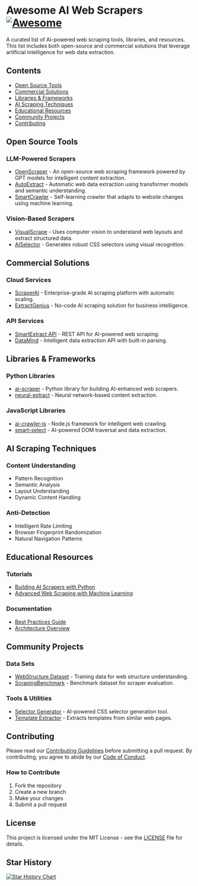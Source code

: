 # Awesome AI Web Scrapers [![Awesome](https://awesome.re/badge.svg)](https://awesome.re)

A curated list of AI-powered web scraping tools, libraries, and resources. This list includes both open-source and commercial solutions that leverage artificial intelligence for web data extraction.

## Contents

- [Open Source Tools](#open-source-tools)
- [Commercial Solutions](#commercial-solutions)
- [Libraries & Frameworks](#libraries--frameworks)
- [AI Scraping Techniques](#ai-scraping-techniques)
- [Educational Resources](#educational-resources)
- [Community Projects](#community-projects)
- [Contributing](#contributing)

## Open Source Tools

### LLM-Powered Scrapers
- [OpenScraper](https://github.com/example/openscraper) - An open-source web scraping framework powered by GPT models for intelligent content extraction.
- [AutoExtract](https://github.com/example/autoextract) - Automatic web data extraction using transformer models and semantic understanding.
- [SmartCrawler](https://github.com/example/smartcrawler) - Self-learning crawler that adapts to website changes using machine learning.

### Vision-Based Scrapers
- [VisualScrape](https://github.com/example/visualscrape) - Uses computer vision to understand web layouts and extract structured data.
- [AISelector](https://github.com/example/aiselector) - Generates robust CSS selectors using visual recognition.

## Commercial Solutions

### Cloud Services
- [ScraperAI](https://example.com/scraperai) - Enterprise-grade AI scraping platform with automatic scaling.
- [ExtractGenius](https://example.com/extractgenius) - No-code AI scraping solution for business intelligence.

### API Services
- [SmartExtract API](https://example.com/smartextract) - REST API for AI-powered web scraping.
- [DataMind](https://example.com/datamind) - Intelligent data extraction API with built-in parsing.

## Libraries & Frameworks

### Python Libraries
- [ai-scraper](https://github.com/example/ai-scraper) - Python library for building AI-enhanced web scrapers.
- [neural-extract](https://github.com/example/neural-extract) - Neural network-based content extraction.

### JavaScript Libraries
- [ai-crawler-js](https://github.com/example/ai-crawler-js) - Node.js framework for intelligent web crawling.
- [smart-select](https://github.com/example/smart-select) - AI-powered DOM traversal and data extraction.

## AI Scraping Techniques

### Content Understanding
- Pattern Recognition
- Semantic Analysis
- Layout Understanding
- Dynamic Content Handling

### Anti-Detection
- Intelligent Rate Limiting
- Browser Fingerprint Randomization
- Natural Navigation Patterns

## Educational Resources

### Tutorials
- [Building AI Scrapers with Python](https://example.com/tutorial1)
- [Advanced Web Scraping with Machine Learning](https://example.com/tutorial2)

### Documentation
- [Best Practices Guide](docs/best-practices.md)
- [Architecture Overview](docs/architecture.md)

## Community Projects

### Data Sets
- [WebStructure Dataset](https://github.com/example/webstructure-dataset) - Training data for web structure understanding.
- [ScrapingBenchmark](https://github.com/example/scraping-benchmark) - Benchmark dataset for scraper evaluation.

### Tools & Utilities
- [Selector Generator](https://github.com/example/selector-generator) - AI-powered CSS selector generation tool.
- [Template Extractor](https://github.com/example/template-extractor) - Extracts templates from similar web pages.

## Contributing

Please read our [Contributing Guidelines](CONTRIBUTING.md) before submitting a pull request. By contributing, you agree to abide by our [Code of Conduct](CODE_OF_CONDUCT.md).

### How to Contribute
1. Fork the repository
2. Create a new branch
3. Make your changes
4. Submit a pull request

## License

This project is licensed under the MIT License - see the [LICENSE](LICENSE) file for details.

## Star History

[![Star History Chart](https://api.star-history.com/svg?repos=yourusername/ai-web-scraper&type=Date)](https://star-history.com/#yourusername/ai-web-scraper&Date)
